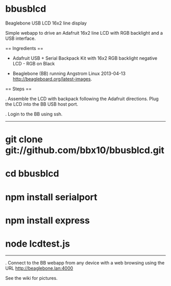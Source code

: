 bbusblcd
========

Beaglebone USB LCD 16x2 line display

Simple webapp to drive an Adafruit 16x2 line LCD with RGB backlight and a USB
interface.

== Ingredients ==

* Adafruit USB + Serial Backpack Kit with 16x2 RGB backlight negative LCD - RGB on Black

* Beaglebone (BB) running Angstrom Linux 2013-04-13 http://beagleboard.org/latest-images.

== Steps ==

. Assemble the LCD with backpack following the Adafruit directions. 
Plug the LCD into the BB USB host port.

. Login to the BB using ssh.

----
# git clone git://github.com/bbx10/bbusblcd.git
# cd bbusblcd
# npm install serialport
# npm install express
# node lcdtest.js
----

. Connect to the BB webapp from any device with a web browsing using the URL
http://beaglebone.lan:4000

See the wiki for pictures.

